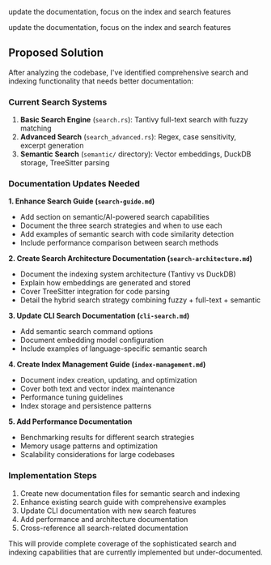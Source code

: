 update the documentation, focus on the index and search features

update the documentation, focus on the index and search features

## Proposed Solution

After analyzing the codebase, I've identified comprehensive search and indexing functionality that needs better documentation:

### Current Search Systems
1. **Basic Search Engine** (`search.rs`): Tantivy full-text search with fuzzy matching
2. **Advanced Search** (`search_advanced.rs`): Regex, case sensitivity, excerpt generation
3. **Semantic Search** (`semantic/` directory): Vector embeddings, DuckDB storage, TreeSitter parsing

### Documentation Updates Needed

**1. Enhance Search Guide (`search-guide.md`)**
- Add section on semantic/AI-powered search capabilities
- Document the three search strategies and when to use each
- Add examples of semantic search with code similarity detection
- Include performance comparison between search methods

**2. Create Search Architecture Documentation (`search-architecture.md`)**
- Document the indexing system architecture (Tantivy vs DuckDB)
- Explain how embeddings are generated and stored
- Cover TreeSitter integration for code parsing
- Detail the hybrid search strategy combining fuzzy + full-text + semantic

**3. Update CLI Search Documentation (`cli-search.md`)**
- Add semantic search command options
- Document embedding model configuration
- Include examples of language-specific semantic search

**4. Create Index Management Guide (`index-management.md`)**
- Document index creation, updating, and optimization
- Cover both text and vector index maintenance
- Performance tuning guidelines
- Index storage and persistence patterns

**5. Add Performance Documentation**
- Benchmarking results for different search strategies
- Memory usage patterns and optimization
- Scalability considerations for large codebases

### Implementation Steps
1. Create new documentation files for semantic search and indexing
2. Enhance existing search guide with comprehensive examples
3. Update CLI documentation with new search features
4. Add performance and architecture documentation
5. Cross-reference all search-related documentation

This will provide complete coverage of the sophisticated search and indexing capabilities that are currently implemented but under-documented.